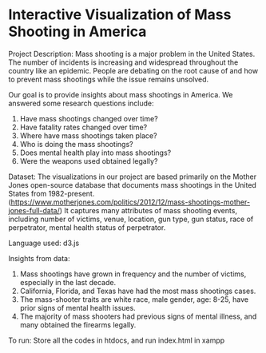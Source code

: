 # Interactive Visualization of Mass Shooting in America

Project Description:
Mass shooting is a major problem in the United States. The number of incidents is increasing and widespread throughout the country like an epidemic. People are debating on the root cause of and how to prevent mass shootings while the issue remains unsolved. 

Our goal is to provide insights about mass shootings in America. We answered some research questions include:
 1. Have mass shootings changed over time?
 2. Have fatality rates changed over time?
 3. Where have mass shootings taken place?
 4. Who is doing the mass shootings?
 5. Does mental health play into mass shootings?
 6. Were the weapons used obtained legally?
 
Dataset: 
The visualizations in our project are based primarily on the Mother Jones open-source database that documents mass shootings in the United States from 1982-present. (https://www.motherjones.com/politics/2012/12/mass-shootings-mother-jones-full-data/) It captures many attributes of mass shooting events, including number of victims, venue, location, gun type, gun status, race of perpetrator, mental health status of perpetrator. 

Language used: 
d3.js

Insights from data:
 1. Mass shootings have grown in frequency and the number of victims, especially in the last decade. 
 2. California, Florida, and Texas have had the most mass shootings cases. 
 3. The mass-shooter traits are white race, male gender, age: 8-25, have prior signs of mental health issues.
 4. The majority of mass shooters had previous signs of mental illness, and many obtained the firearms legally.

To run: Store all the codes in htdocs, and run index.html in xampp


